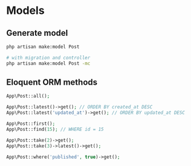 # Models

## Generate model

```bash
php artisan make:model Post

# with migration and controller
php artisan make:model Post -mc
```

## Eloquent ORM methods

```php
App\Post::all();

App\Post::latest()->get(); // ORDER BY created_at DESC
App\Post::latest('updated_at')->get(); // ORDER BY updated_at DESC

App\Post::first();
App\Post::find(15); // WHERE id = 15

App\Post::take(2)->get();
App\Post::take(3)->latest()->get();

App\Post::where('published', true)->get();
```

